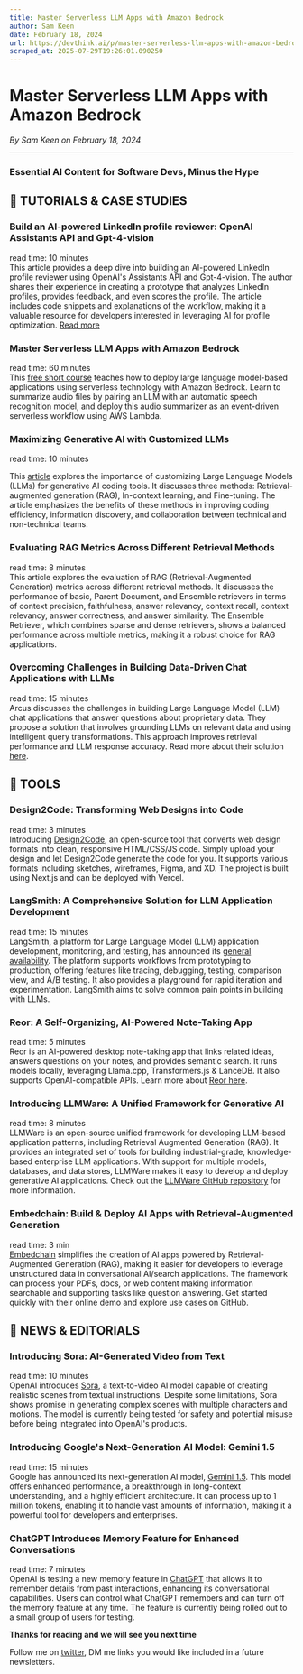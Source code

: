 ```yaml
---
title: Master Serverless LLM Apps with Amazon Bedrock
author: Sam Keen
date: February 18, 2024
url: https://devthink.ai/p/master-serverless-llm-apps-with-amazon-bedrock
scraped_at: 2025-07-29T19:26:01.090250
---
```


# Master Serverless LLM Apps with Amazon Bedrock

*By Sam Keen on February 18, 2024*

---

### **Essential AI Content for Software Devs,** **Minus the Hype**



## 📖 **TUTORIALS & CASE STUDIES**

### Build an AI-powered LinkedIn profile reviewer: OpenAI Assistants API and Gpt-4-vision



read time: 10 minutes  
This article provides a deep dive into building an AI-powered LinkedIn profile reviewer using OpenAI's Assistants API and Gpt-4-vision. The author shares their experience in creating a prototype that analyzes LinkedIn profiles, provides feedback, and even scores the profile. The article includes code snippets and explanations of the workflow, making it a valuable resource for developers interested in leveraging AI for profile optimization. [Read more]("https://levelup.gitconnected.com/build-an-ai-powered-linkedin-profile-reviewer-openai-assistants-api-and-gpt-4-vision-cb8faca91731")

### Master Serverless LLM Apps with Amazon Bedrock

read time: 60 minutes  
This [free short course]("https://www.deeplearning.ai/short-courses/serverless-llm-apps-amazon-bedrock/") teaches how to deploy large language model-based applications using serverless technology with Amazon Bedrock. Learn to summarize audio files by pairing an LLM with an automatic speech recognition model, and deploy this audio summarizer as an event-driven serverless workflow using AWS Lambda.

### Maximizing Generative AI with Customized LLMs

read time: 10 minutes



This [article]("https://www.linkedin.com/pulse/3-ways-customize-llm-why-you-should-github-1hpyc") explores the importance of customizing Large Language Models (LLMs) for generative AI coding tools. It discusses three methods: Retrieval-augmented generation (RAG), In-context learning, and Fine-tuning. The article emphasizes the benefits of these methods in improving coding efficiency, information discovery, and collaboration between technical and non-technical teams.

### Evaluating RAG Metrics Across Different Retrieval Methods

read time: 8 minutes  
This article explores the evaluation of RAG (Retrieval-Augmented Generation) metrics across different retrieval methods. It discusses the performance of basic, Parent Document, and Ensemble retrievers in terms of context precision, faithfulness, answer relevancy, context recall, context relevancy, answer correctness, and answer similarity. The Ensemble Retriever, which combines sparse and dense retrievers, shows a balanced performance across multiple metrics, making it a robust choice for RAG applications.

### Overcoming Challenges in Building Data-Driven Chat Applications with LLMs

read time: 15 minutes  
Arcus discusses the challenges in building Large Language Model (LLM) chat applications that answer questions about proprietary data. They propose a solution that involves grounding LLMs on relevant data and using intelligent query transformations. This approach improves retrieval performance and LLM response accuracy. Read more about their solution [here]("https://www.arcus.co/blog/chat").

##

## 🧰 **TOOLS**

### Design2Code: Transforming Web Designs into Code



read time: 3 minutes  
Introducing [Design2Code]("https://github.com/mostafasadeghi97/design2code"), an open-source tool that converts web design formats into clean, responsive HTML/CSS/JS code. Simply upload your design and let Design2Code generate the code for you. It supports various formats including sketches, wireframes, Figma, and XD. The project is built using Next.js and can be deployed with Vercel.

### LangSmith: A Comprehensive Solution for LLM Application Development

read time: 15 minutes  
LangSmith, a platform for Large Language Model (LLM) application development, monitoring, and testing, has announced its [general availability]("https://blog.langchain.dev/langsmith-ga/"). The platform supports workflows from prototyping to production, offering features like tracing, debugging, testing, comparison view, and A/B testing. It also provides a playground for rapid iteration and experimentation. LangSmith aims to solve common pain points in building with LLMs.

### Reor: A Self-Organizing, AI-Powered Note-Taking App

read time: 5 minutes  
Reor is an AI-powered desktop note-taking app that links related ideas, answers questions on your notes, and provides semantic search. It runs models locally, leveraging Llama.cpp, Transformers.js & LanceDB. It also supports OpenAI-compatible APIs. Learn more about [Reor here]("https://github.com/reorproject/reor").

### Introducing LLMWare: A Unified Framework for Generative AI

read time: 8 minutes  
LLMWare is an open-source unified framework for developing LLM-based application patterns, including Retrieval Augmented Generation (RAG). It provides an integrated set of tools for building industrial-grade, knowledge-based enterprise LLM applications. With support for multiple models, databases, and data stores, LLMWare makes it easy to develop and deploy generative AI applications. Check out the [LLMWare GitHub repository]("https://github.com/llmware-ai/llmware") for more information.

### Embedchain: Build & Deploy AI Apps with Retrieval-Augmented Generation

read time: 3 min  
[Embedchain]("https://github.com/embedchain/embedchain") simplifies the creation of AI apps powered by Retrieval-Augmented Generation (RAG), making it easier for developers to leverage unstructured data in conversational AI/search applications. The framework can process your PDFs, docs, or web content making information searchable and supporting tasks like question answering. Get started quickly with their online demo and explore use cases on GitHub.

## 📰 **NEWS & EDITORIALS**

### Introducing Sora: AI-Generated Video from Text

read time: 10 minutes  
OpenAI introduces [Sora]("https://openai.com/sora"), a text-to-video AI model capable of creating realistic scenes from textual instructions. Despite some limitations, Sora shows promise in generating complex scenes with multiple characters and motions. The model is currently being tested for safety and potential misuse before being integrated into OpenAI's products.

### Introducing Google's Next-Generation AI Model: Gemini 1.5



read time: 15 minutes  
Google has announced its next-generation AI model, [Gemini 1.5]("https://blog.google/technology/ai/google-gemini-next-generation-model-february-2024/"). This model offers enhanced performance, a breakthrough in long-context understanding, and a highly efficient architecture. It can process up to 1 million tokens, enabling it to handle vast amounts of information, making it a powerful tool for developers and enterprises.

### ChatGPT Introduces Memory Feature for Enhanced Conversations



read time: 7 minutes  
OpenAI is testing a new memory feature in [ChatGPT]("https://openai.com/blog/memory-and-new-controls-for-chatgpt") that allows it to remember details from past interactions, enhancing its conversational capabilities. Users can control what ChatGPT remembers and can turn off the memory feature at any time. The feature is currently being rolled out to a small group of users for testing.

**Thanks for reading and we will see you next time**

Follow me on [twitter]("https://twitter.com/devthinkai"), DM me links you would like included in a future newsletters.
